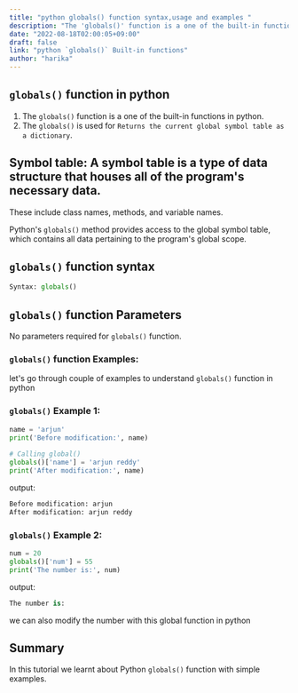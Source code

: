 ```yaml
---
title: "python globals() function syntax,usage and examples "
description: "The 'globals()' function is a one of the built-in functions in python"
date: "2022-08-18T02:00:05+09:00"
draft: false
link: "python `globals()` Built-in functions"
author: "harika"
---
```


## `globals()` function in python

1. The `globals()` function is a one of the built-in functions in python.
2. The `globals()` is used for `Returns the current global symbol table as a dictionary`.

## Symbol table: A symbol table is a type of data structure that houses all of the program's necessary data.
These include class names, methods, and variable names.

Python's `globals()` method provides access to the global symbol table, which contains all data pertaining to the program's global scope. 


## `globals()` function syntax

```python
Syntax: globals()
```
## `globals()` function Parameters 

No parameters required for `globals()` function.

### `globals()` function Examples:

let's go through couple of examples to understand `globals()` function in python


###  `globals()` Example 1: 

```python
name = 'arjun'
print('Before modification:', name)
  
# Calling global()
globals()['name'] = 'arjun reddy'
print('After modification:', name)
```
output:

```python
Before modification: arjun
After modification: arjun reddy
```

###  `globals()` Example 2: 

```python
num = 20
globals()['num'] = 55
print('The number is:', num)
```
output:

```python
The number is:
```
we can also modify the number with this global function in python

## Summary
In this tutorial we learnt about Python `globals()` function with simple examples.